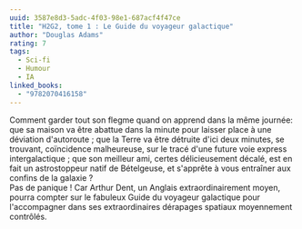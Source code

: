 ```yaml
---
uuid: 3587e8d3-5adc-4f03-98e1-687acf4f47ce
title: "H2G2, tome 1 : Le Guide du voyageur galactique"
author: "Douglas Adams"
rating: 7
tags:
  - Sci-fi
  - Humour
  - IA
linked_books:
  - "9782070416158"
---
```


Comment garder tout son flegme quand on apprend dans la même journée: que sa maison va être abattue dans la minute pour laisser place à une déviation d'autoroute ; que la Terre va être détruite d'ici deux minutes, se trouvant, coïncidence malheureuse, sur le tracé d'une future voie express intergalactique ; que son meilleur ami, certes délicieusement décalé, est en fait un astrostoppeur natif de Bételgeuse, et s'apprête à vous entraîner aux confins de la galaxie ?  
Pas de panique ! Car Arthur Dent, un Anglais extraordinairement moyen, pourra compter sur le fabuleux Guide du voyageur galactique pour l'accompagner dans ses extraordinaires dérapages spatiaux moyennement contrôlés.